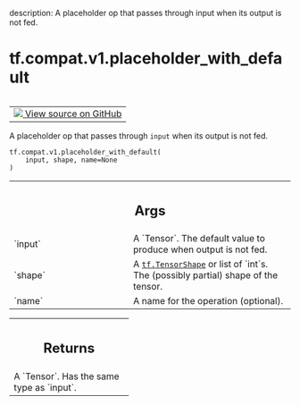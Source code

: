 description: A placeholder op that passes through input when its output is not fed.

<div itemscope itemtype="http://developers.google.com/ReferenceObject">
<meta itemprop="name" content="tf.compat.v1.placeholder_with_default" />
<meta itemprop="path" content="Stable" />
</div>

# tf.compat.v1.placeholder_with_default

<!-- Insert buttons and diff -->

<table class="tfo-notebook-buttons tfo-api nocontent" align="left">
<td>
  <a target="_blank" href="https://github.com/tensorflow/tensorflow/blob/r2.2/tensorflow/python/ops/array_ops.py#L3029-L3042">
    <img src="https://www.tensorflow.org/images/GitHub-Mark-32px.png" />
    View source on GitHub
  </a>
</td>
</table>



A placeholder op that passes through `input` when its output is not fed.

<pre class="devsite-click-to-copy prettyprint lang-py tfo-signature-link">
<code>tf.compat.v1.placeholder_with_default(
    input, shape, name=None
)
</code></pre>



<!-- Placeholder for "Used in" -->


<!-- Tabular view -->
 <table class="responsive fixed orange">
<colgroup><col width="214px"><col></colgroup>
<tr><th colspan="2"><h2 class="add-link">Args</h2></th></tr>

<tr>
<td>
`input`
</td>
<td>
A `Tensor`. The default value to produce when output is not fed.
</td>
</tr><tr>
<td>
`shape`
</td>
<td>
A <a href="../../../tf/TensorShape.md"><code>tf.TensorShape</code></a> or list of `int`s. The (possibly partial) shape of
the tensor.
</td>
</tr><tr>
<td>
`name`
</td>
<td>
A name for the operation (optional).
</td>
</tr>
</table>



<!-- Tabular view -->
 <table class="responsive fixed orange">
<colgroup><col width="214px"><col></colgroup>
<tr><th colspan="2"><h2 class="add-link">Returns</h2></th></tr>
<tr class="alt">
<td colspan="2">
A `Tensor`. Has the same type as `input`.
</td>
</tr>

</table>

